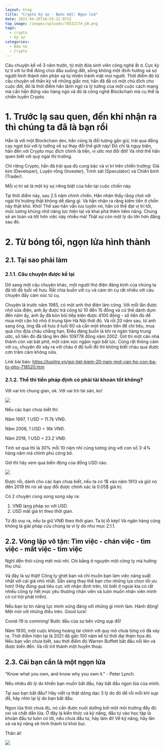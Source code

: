 ```yaml
---
layout: blog
title: "Crypto ký sự - Bước một: Ngọn lửa"
date: 2021-04-26T16:53:12.071Z
top_image: /images/uploads/78532174_p0.png
tags:
  - crypto
  - ký sự
categories:
  - Đầu tư
  - Crypto
---
```

Câu chuyện kể về 3 năm trước, từ một đứa sinh viên công nghệ ất ơ. Cực kỳ tự ti với tư thế đứng chúi đầu xuống đất, sống không một định hướng và sợ người hình thành nên phản xạ tự nhiên tránh mặt mọi người. Thời điểm đó từ câu chuyện về thần kỳ về những giấc mơ, hắn đã đã có một chủ đích cho cuộc đời, đó là thời điểm hắn lãnh ngộ ra lý tưởng của một cuộc cách mạng mà cần hắn đứng vào hàng ngũ và đó là công nghệ Blockchain mà cụ thể là chiến tuyến Crypto.

<!-- more -->

# 1. Trước lạ sau quen, đến khi nhận ra thì chúng ta đã là bạn rồi

Hẳn là với một Blockchain dev, hắn cũng là đối tượng gần gũi, trải qua đắng cay ngọt bùi với lý tưởng về sự thay đổi thế giới này! Đó chỉ là ngụy biện, hắn đến với Crypto mục đích chính là tiền, vì ước mơ đổi đời! Và nhờ thế hắn quen biết với quý ngài thị trường.

Chỉ riêng Crypto, hắn đã trải qua đủ cung bậc và vị trí trên chiến trường: Giả kim (Developer), Luyện rồng (Invester), Trinh sát (Speculator) và Chiến binh (Trader).

Mỗi vị trí sẽ là một ký sự riêng biệt của hắn tại cuộc chiến này.

Tại thời điểm này, sau 2.5 năm chinh chiến. Hắn nhận thấy rằng chơi với ngài thị trường thật không dễ dàng gì. Và hắn nhận ra rằng kiếm tiền ở chốn này thật khó. Khó! Thế sao hắn vẫn lưu luyến nó, hắn có thể đạt vị trí tốt, mức lương khủng nhờ năng lực hiện tại và khai phá thêm tiềm năng. Chúng sẽ an toàn và tốt hơn việc này nhiều mà! Thật sự còn một lý do lớn hơn đằng sau đó.

# 2. Từ bóng tối, ngọn lửa hình thành

## 2.1. Tại sao phải làm

### 2.1.1. Câu chuyện được kể lại

Dở sang một câu chuyện khác, một người thợ điện đáng kính của chúng ta đã tới độ tuổi về hưu. Rất chia buồn với cụ và cảm ơn cụ rất nhiều với câu chuyện đầy cảm xúc từ cụ.

Chuyện là trước năm 1985, có một anh thợ điện làm công. Với mỗi lần được nhờ sửa điện, anh ấy được trả công từ 10 đến 15 đồng và cứ thế dành dụm đến năm ấy, anh ấy đã bòn bỏi tiếp kiện được 4100 đồng - số tiền đủ để mua một căn hộ nhỏ ở trung tâm Hà Nội thời đó. Và rồi 20 năm sau, từ anh sang ông, ông đã về hưu ở tuổi 60 và cần một khoản tiền để chi tiêu, mua quà cho đứa cháu chẳng hạn. Điều đáng buồn là khi ra ngân hàng trung ước, số tiền đó đã tăng lên đến 109778 đồng năm 2002. Giờ thì một căn nhà thành còn vài bát phở, một cảm xúc ngậm ngùi bất lực. Cũng rất thông cảm với cụ, chuyện đó xảy ra với cháu ở độ tuổi đó thì không biết cháu qua được cơn trầm cảm không nữa.

Link bài báo: https://tuoitre.vn/gui-tiet-kiem-20-nam-mot-can-ho-con-ba-to-pho-718520.htm

### 2.1.2. Thế thì tiền pháp định có phải tài khoản tốt không?

Với vai trò chung gian, ok. Với vai trò tài sản, ko!

![](/images/uploads/usd-to-vnd.png)

Nếu các bạn chưa biết thì: 

Năm 1997, 1 USD = 11.7k VNĐ.

Năm 2008, 1 USD = 16k VNĐ.

Năm 2018, 1 USD = 23.2 VNĐ.

Tính sơ qua thì là 30% mỗi 10 năm nhỉ cũng tương ứng với con số 3-4% hàng năm mà chính phủ công bố.

Giờ thì hãy xem qua biến động của đồng USD nào.

![](https://cdn.howmuch.net/articles/Rise-and-Fall-of-the-USD-64c2.jpg)

Được rồi, dành cho các bạn chưa biết, nếu ta có 1$ vào năm 1913 và giữ nó đến 2019 thì nó sẽ quy đổi được chính xác là 0.05$ giá trị.

Có 2 chuyện cùng song song xảy ra:

1. VNĐ lạng pháp so với USD.
2. USD mất giá trị theo thời gian.

Từ đó suy ra, nếu ta giữ VNĐ theo thời gian. Ta bị lỗ kép! Và ngân hàng cũng không là giải pháp cứu chúng ta vì lý do như mục 2.1.1.

## 2.2. Vòng lặp vô tận: Tìm việc - chán việc - tìm việc - mất việc - tìm việc

Nghĩ đến thôi cũng mệt mỏi nhỉ. Chi bằng ở nguyên một công ty mà hưởng thụ chứ.

Và đây là sự thật! Công ty ghét bạn và chỉ muốn bạn làm việc năng suất nhất với cái giá nhỏ nhất. Sẵn sàng thay thế bạn cho những lựa chọn tối ưu hơn! (Hãy đừng quá tiêu cực với nhận định trên, tôi biết ở ngoài kia có rất nhiều công ty hết mực yêu thương nhân viên và luôn muốn nhân viên mình có cơ hội phát triển).

Nếu bạn tự tin năng lực mình xứng đáng với những gì mình làm. Hành động! Mệt mỏi với những điều trên. Good luck!

Covid-19 is comming! Bước đầu của sự bền vững sụp đổ!

Năm 1930, một cuộc khủng hoảng tài chính với quy mô chưa từng có đã xảy ra. Thời điểm hiện tại là 2021 đã gần 100 năm kể từ thời đại thảm họa đó. Nếu bạn vẫn chưa biết, sau thời điểm đó Warren Buffett bắt đầu nổi lên và được biến đến. Và rồi trở thành một huyền thoại.

## 2.3. Cái bạn cần là một ngọn lửa

"Know what you own,  and know why you own it." - Peter Lynch.

Nếu nhiêu đó lý do khiến bạn muốn bắt đầu, hãy bắt đầu ngọn lửa của mình.

Tại sao bạn bắt đầu? Hãy viết ra thật dõng dạc 3 lý do đó để rồi mỗi khi sụp đổ, hãy nhìn lại lý do bạn bắt đầu.

Ngọn lửa thôi chưa đủ, nó cần được nuôi dưỡng bởi một môi trường đẩy đủ oxi và chất dẫn lửa. Ở đây là kiến thức và kỹ năng, đầu tư vào học tập là khoản đầu tư luôn có lời, nếu chưa đầu tư, hãy làm đi! Về kỹ năng, hãy lăn xả và kỹ năng sẽ hình thành từ khói bụi.

Thân ái!

![](/images/uploads/10_years_of_carciphona_by_shilin_d8v4vyt-fullview.jpg)